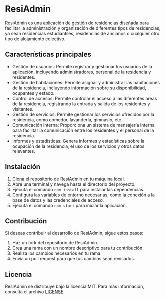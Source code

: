 # ResiAdmin

ResiAdmin es una aplicación de gestión de residencias diseñada para facilitar la administración y organización de diferentes tipos de residencias, ya sean residencias estudiantiles, residencias de ancianos o cualquier otro tipo de alojamiento colectivo.

## Características principales

- Gestión de usuarios: Permite registrar y gestionar los usuarios de la aplicación, incluyendo administradores, personal de la residencia y residentes.
- Gestión de habitaciones: Permite asignar y administrar las habitaciones de la residencia, incluyendo información sobre su disponibilidad, ocupantes y estado.
- Control de accesos: Permite controlar el acceso a las diferentes áreas de la residencia, registrando la entrada y salida de los residentes y visitantes.
- Gestión de servicios: Permite gestionar los servicios ofrecidos por la residencia, como comedor, lavandería, gimnasio, etc.
- Comunicación interna: Proporciona un sistema de mensajería interna para facilitar la comunicación entre los residentes y el personal de la residencia.
- Informes y estadísticas: Genera informes y estadísticas sobre la ocupación de la residencia, el uso de los servicios y otros datos relevantes.

## Instalación

1. Clona el repositorio de ResiAdmin en tu máquina local.
2. Abre una terminal y navega hasta el directorio del proyecto.
3. Ejecuta el comando `npm install` para instalar las dependencias.
4. Configura las variables de entorno necesarias, como la conexión a la base de datos y las credenciales de acceso.
5. Ejecuta el comando `npm start` para iniciar la aplicación.

## Contribución

Si deseas contribuir al desarrollo de ResiAdmin, sigue estos pasos:

1. Haz un fork del repositorio de ResiAdmin.
2. Crea una rama con un nombre descriptivo para tu contribución.
3. Realiza los cambios necesarios en tu rama.
4. Envía un pull request para que tus cambios sean revisados.

## Licencia

ResiAdmin se distribuye bajo la licencia MIT. Para más información, consulta el archivo [LICENSE](./LICENSE).
